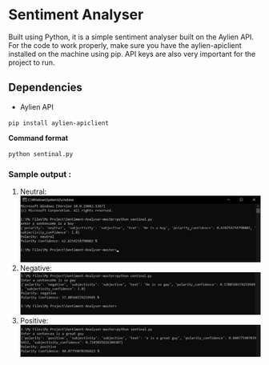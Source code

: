 # Sentiment Analyser

Built using Python, it is a simple sentiment analyser built on the Aylien API. For the code to work properly, make sure you have the aylien-apiclient installed on the machine using pip. API keys are also very important for the project to run.

 ## Dependencies
  * Aylien API
  
`pip install aylien-apiclient`


 **Command format** 
 
 `python sentinal.py` 
 
 
 ### Sample output :
 1. Neutral:
 ![](demo_1.png)
 2. Negative:
 ![](demo_2.png)
 3. Positive:
![](demo_3.png)
